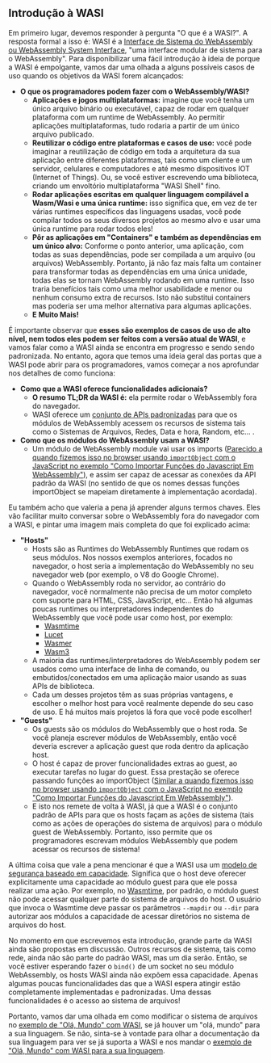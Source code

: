 ## Introdução à WASI

Em primeiro lugar, devemos responder à pergunta "O que é a WASI?". A resposta formal a isso é: WASI é a [Interface de Sistema do WebAssembly ou WebAssembly System Interface](https://wasi.dev/), "uma interface modular de sistema para o WebAssembly". Para disponibilizar uma fácil introdução à ideia de porque a WASI é empolgante, vamos dar uma olhada a alguns possíveis casos de uso quando os objetivos da WASI forem alcançados:

-   **O que os programadores podem fazer com o WebAssembly/WASI?**
    -   **Aplicações e jogos multiplataformas:** imagine que você tenha um único arquivo binário ou executável, capaz de rodar em qualquer plataforma com um runtime de WebAssembly. Ao permitir aplicações multiplataformas, tudo rodaria a partir de um único arquivo publicado.
    -   **Reutilizar o código entre plataformas e casos de uso:** você pode imaginar a reutilização de código em toda a arquitetura da sua aplicação entre diferentes plataformas, tais como um cliente e um servidor, celulares e computadores e até mesmo dispositivos IOT (Internet of Things). Ou, se você estiver escrevendo uma biblioteca, criando um envoltório multiplataforma "WASI Shell" fino.
    -   **Rodar aplicações escritas em qualquer linguagem compilável a Wasm/Wasi e uma única runtime:** isso significa que, em vez de ter várias runtimes específicos das linguagens usadas, você pode compilar todos os seus diversos projetos ao mesmo alvo e usar uma única runtime para rodar todos eles!
    -   **Pôr as aplicações em "Containers" e também as dependências em um único alvo:** Conforme o ponto anterior, uma aplicação, com todas as suas dependências, pode ser compilada a um arquivo (ou arquivos) WebAssembly. Portanto, já não faz mais falta um container para transformar todas as dependências em uma única unidade, todas elas se tornam WebAssembly rodando em uma runtime. Isso traria benefícios tais como uma melhor usabilidade e menor ou nenhum consumo extra de recursos. Isto não substitui containers mas poderia ser uma melhor alternativa para algumas aplicações.
    -   **E Muito Mais!**

É importante observar que **esses são exemplos de casos de uso de alto nível, nem todos eles podem ser feitos com a versão atual de WASI**, e vamos falar como a WASI ainda se encontra em progresso e sendo sendo padronizada. No entanto, agora que temos uma ideia geral das portas que a WASI pode abrir para os programadores, vamos começar a nos aprofundar nos detalhes de como funciona:

-   **Como que a WASI oferece funcionalidades adicionais?**
    -   **O resumo TL;DR da WASI é:** ela permite rodar o WebAssembly fora do navegador.
    -   WASI oferece um [conjunto de APIs padronizadas](https://github.com/WebAssembly/WASI/blob/master/phases/snapshot/docs.md) para que os módulos de WebAssembly acessem os recursos de sistema tais como o Sistemas de Arquivos, Redes, Data e hora, Random, etc... .
-   **Como que os módulos do WebAssembly usam a WASI?**
    -   Um módulo de WebAssembly module vai usar os imports ([Parecido a quando fizemos isso no browser usando `importObject` com o JavaScript no exemplo "Como Importar Funções do Javascript Em WebAssembly"](/example-redirect?exampleName=importing-javascript-functions-into-webassembly)), e assim ser capaz de acessar as conexões da API padrão da WASI (no sentido de que os nomes dessas funções importObject se mapeiam diretamente à implementação acordada).

Eu também acho que valeria a pena já aprender alguns termos chaves. Eles vão facilitar muito conversar sobre o WebAssembly fora do navegador com a WASI, e pintar uma imagem mais completa do que foi explicado acima:

-   **"Hosts"**
    -   Hosts são as Runtimes do WebAssembly Runtimes que rodam os seus módulos. Nos nossos exemplos anteriores, focados no navegador, o host seria a implementação do WebAssembly no seu navegador web (por exemplo, o V8 do Google Chrome).
    -   Quando o WebAssembly roda no servidor, ao contrário do navegador, você normalmente não precisa de um motor completo com suporte para HTML, CSS, JavaScript, etc... Então há algumas poucas runtimes ou interpretadores independentes do WebAssembly que você pode usar como host, por exemplo:
        -   [Wasmtime](https://wasmtime.dev/)
        -   [Lucet](https://github.com/bytecodealliance/lucet)
        -   [Wasmer](https://wasmer.io/)
        -   [Wasm3](https://github.com/wasm3/wasm3)
    -   A maioria das runtimes/interpretadores do WebAssembly podem ser usados como uma interface de linha de comando, ou embutidos/conectados em uma aplicação maior usando as suas APIs de biblioteca.
    -   Cada um desses projetos têm as suas próprias vantagens, e escolher o melhor host para você realmente depende do seu caso de uso. E há muitos mais projetos lá fora que você pode escolher!
-   **"Guests"**
    -   Os guests são os módulos do WebAssembly que o host roda. Se você planeja escrever módulos de WebAssembly, então você deveria escrever a aplicação guest que roda dentro da aplicação host.
    -   O host é capaz de prover funcionalidades extras ao guest, ao executar tarefas no lugar do guest. Essa prestação se oferece passando funções ao importObject ([Similar a quando fizemos isso no browser usando `importObject` com o JavaScript no exemplo "Como Importar Funções do Javascript Em WebAssembly"](/example-redirect?exampleName=importing-javascript-functions-into-webassembly)).
    -   E isto nos remete de volta à WASI, já que a WASI é o conjunto padrão de APIs para que os hosts façam as ações de sistema (tais como as ações de operações do sistema de arquivos) para o módulo guest de WebAssembly. Portanto, isso permite que os programadores escrevam módulos WebAssembly que podem acessar os recursos de sistema!

A última coisa que vale a pena mencionar é que a WASI usa um [modelo de segurança baseado em capacidade](https://github.com/bytecodealliance/wasmtime/blob/master/docs/WASI-capabilities.md). Significa que o host deve oferecer explicitamente uma capacidade ao módulo guest para que ele possa realizar uma ação. Por exemplo, no [Wasmtime](https://wasmtime.dev/), por padrão, o módulo guest não pode acessar qualquer parte do sistema de arquivos do host. O usuário que invoca o Wasmtime deve passar os parâmetros `--mapdir` ou `--dir` para autorizar aos módulos a capacidade de acessar diretórios no sistema de arquivos do host.

No momento em que escrevemos esta introdução, grande parte da WASI ainda são propostas em discussão. Outros recursos de sistema, tais como rede, ainda não são parte do padrão WASI, mas um dia serão. Então, se você estiver esperando fazer o `bind()` de um socket no seu módulo WebAssembly, os hosts WASI ainda não expõem essa capacidade. Apenas algumas poucas funcionalidades das que a WASI espera atingir estão completamente implementadas e padronizadas. Uma dessas funcionalidades é o acesso ao sistema de arquivos!

Portanto, vamos dar uma olhada em como modificar o sistema de arquivos no [exemplo de "Olá, Mundo" com WASI](/example-redirect?exampleName=wasi-hello-world), se já houver um "olá, mundo" para a sua linguagem. Se não, sinta-se à vontade para olhar a documentação da sua linguagem para ver se já suporta a WASI e nos mandar o [exemplo de "Olá, Mundo" com WASI para a sua linguagem](https://github.com/torch2424/wasm-by-example).
